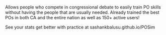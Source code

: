 Allows people who compete in congressional debate to easily train PO skills without having the people that are usually needed. Already trained the best POs in both CA and the entire nation as well as 150+ active users!



See your stats get better with practice at sashankbalusu.github.io/POSim



